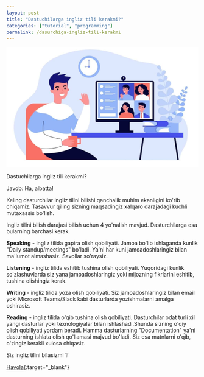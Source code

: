 ```yaml
---
layout: post
title: "Dastuchilarga ingliz tili kerakmi?"
categories: ["tutorial", "programming"]
permalink: /dasurchiga-ingliz-tili-kerakmi
---
```


![Talk](/assets/2023-05-15-ingliz-tili/talk.jpg)

Dastuchilarga ingliz tili kerakmi?

Javob: Ha, albatta!

Keling dasturchilar ingliz tilini bilishi qanchalik muhim ekanligini ko'rib chiqamiz. Tasavvur qiling sizning maqsadingiz xalqaro darajadagi kuchli mutaxassis bo'lish. 

Ingliz tilini bilish darajasi bilish uchun 4 yo'nalish mavjud. Dasturchilarga esa bularning barchasi kerak.

**Speaking** - ingliz tilida gapira olish qobiliyati. Jamoa bo'lib ishlaganda kunlik "Daily standup/meetings" bo'ladi. Ya'ni har kuni jamoadoshlaringiz bilan ma'lumot almashasiz. Savollar so'raysiz.

**Listening** - ingliz tilida eshitib tushina olish qobiliyati. Yuqoridagi kunlik so'zlashuvlarda siz yana jamoadoshlaringiz yoki mijozning fikrlarini eshitib, tushina olishingiz kerak.

**Writing** - ingliz tilida yoza olish qobiliyati. Siz jamoadoshlaringiz bilan email yoki Microsoft Teams/Slack kabi dasturlarda yozishmalarni amalga oshirasiz.

**Reading** - ingliz tilida o'qib tushina olish qobiliyati. Dasturchilar odat turli xil yangi dasturlar yoki texnologiyalar bilan ishlashadi.Shunda sizning o'qiy olish qobiliyati yordam beradi. Hamma dasturlarning "Documentation" ya'ni dasturning ishlata olish qo'llamasi majvud bo'ladi. Siz esa matnlarni o'qib, o'zingiz kerakli xulosa chiqasiz.

Siz ingliz tilini bilasizmi ❔

[Havola](https://t.me/nodir_adventure/291){:target="_blank"}
